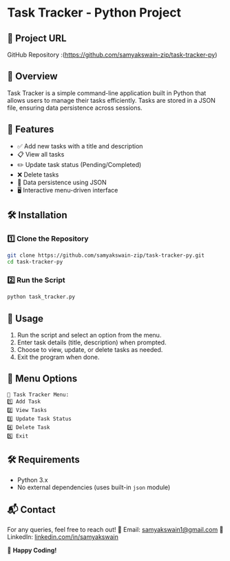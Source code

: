 # Task Tracker - Python Project

## 📌 Project URL
GitHub Repository :(https://github.com/samyakswain-zip/task-tracker-py)

## 📖 Overview
Task Tracker is a simple command-line application built in Python that allows users to manage their tasks efficiently. Tasks are stored in a JSON file, ensuring data persistence across sessions.

## 🚀 Features
- ✅ Add new tasks with a title and description
- 📋 View all tasks
- ✏️ Update task status (Pending/Completed)
- ❌ Delete tasks
- 💾 Data persistence using JSON
- 🖥️ Interactive menu-driven interface

## 🛠️ Installation
### 1️⃣ Clone the Repository
```sh
git clone https://github.com/samyakswain-zip/task-tracker-py.git
cd task-tracker-py
```
### 2️⃣ Run the Script
```sh
python task_tracker.py
```

## 🎯 Usage
1. Run the script and select an option from the menu.
2. Enter task details (title, description) when prompted.
3. Choose to view, update, or delete tasks as needed.
4. Exit the program when done.

## 📌 Menu Options
```
📌 Task Tracker Menu:
1️⃣ Add Task
2️⃣ View Tasks
3️⃣ Update Task Status
4️⃣ Delete Task
5️⃣ Exit
```

## 🛠️ Requirements
- Python 3.x
- No external dependencies (uses built-in `json` module)

## 📬 Contact
For any queries, feel free to reach out!
📧 Email: [samyakswain1@gmail.com](mailto:samyakswain1@gmail.com)
📌 LinkedIn: [linkedin.com/in/samyakswain](https://www.linkedin.com/in/samyakswain)

🚀 **Happy Coding!**

